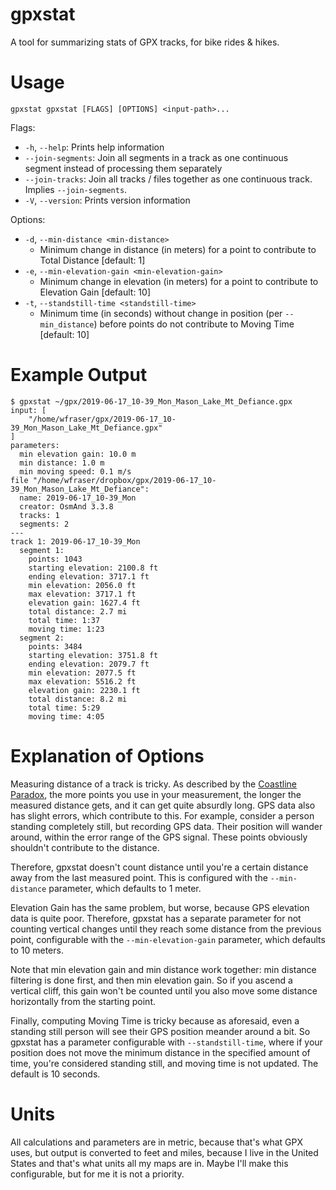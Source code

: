 gpxstat
=======

A tool for summarizing stats of GPX tracks, for bike rides & hikes.

# Usage

```
gpxstat gpxstat [FLAGS] [OPTIONS] <input-path>...
```

Flags:
* `-h`, `--help`: Prints help information
* `--join-segments`: Join all segments in a track as one continuous segment instead of processing
    them separately
* `--join-tracks`: Join all tracks / files together as one continuous track. Implies
    `--join-segments`.
* `-V`, `--version`: Prints version information

Options:
* `-d`, `--min-distance <min-distance>`
    * Minimum change in distance (in meters) for a point to contribute to Total Distance
        [default: 1]
* `-e`, `--min-elevation-gain <min-elevation-gain>`
    * Minimum change in elevation (in meters) for a point to contribute to Elevation Gain
        [default: 10]
* `-t`, `--standstill-time <standstill-time>`
    * Minimum time (in seconds) without change in position (per `--min_distance`) before points do
        not contribute to Moving Time [default: 10]

# Example Output

```
$ gpxstat ~/gpx/2019-06-17_10-39_Mon_Mason_Lake_Mt_Defiance.gpx
input: [
    "/home/wfraser/gpx/2019-06-17_10-39_Mon_Mason_Lake_Mt_Defiance.gpx"
]
parameters:
  min elevation gain: 10.0 m
  min distance: 1.0 m
  min moving speed: 0.1 m/s
file "/home/wfraser/dropbox/gpx/2019-06-17_10-39_Mon_Mason_Lake_Mt_Defiance":
  name: 2019-06-17_10-39_Mon
  creator: OsmAnd 3.3.8
  tracks: 1
  segments: 2
---
track 1: 2019-06-17_10-39_Mon
  segment 1:
    points: 1043
    starting elevation: 2100.8 ft
    ending elevation: 3717.1 ft
    min elevation: 2056.0 ft
    max elevation: 3717.1 ft
    elevation gain: 1627.4 ft
    total distance: 2.7 mi
    total time: 1:37
    moving time: 1:23
  segment 2:
    points: 3484
    starting elevation: 3751.8 ft
    ending elevation: 2079.7 ft
    min elevation: 2077.5 ft
    max elevation: 5516.2 ft
    elevation gain: 2230.1 ft
    total distance: 8.2 mi
    total time: 5:29
    moving time: 4:05
```

# Explanation of Options

Measuring distance of a track is tricky. As described by the
[Coastline Paradox](https://en.wikipedia.org/wiki/Coastline_paradox), the more points you use in
your measurement, the longer the measured distance gets, and it can get quite absurdly long. GPS
data also has slight errors, which contribute to this. For example, consider a person standing
completely still, but recording GPS data. Their position will wander around, within the error range
of the GPS signal. These points obviously shouldn't contribute to the distance.

Therefore, gpxstat doesn't count distance until you're a certain distance away from the last
measured point. This is configured with the `--min-distance` parameter, which defaults to 1 meter.

Elevation Gain has the same problem, but worse, because GPS elevation data is quite poor. Therefore,
gpxstat has a separate parameter for not counting vertical changes until they reach some distance
from the previous point, configurable with the `--min-elevation-gain` parameter, which defaults to
10 meters.

Note that min elevation gain and min distance work together: min distance filtering is done first,
and then min elevation gain. So if you ascend a vertical cliff, this gain won't be counted until you
also move some distance horizontally from the starting point.

Finally, computing Moving Time is tricky because as aforesaid, even a standing still person will see
their GPS position meander around a bit. So gpxstat has a parameter configurable with
`--standstill-time`, where if your position does not move the minimum distance in the specified
amount of time, you're considered standing still, and moving time is not updated. The default is 10
seconds.

# Units

All calculations and parameters are in metric, because that's what GPX uses, but output is converted
to feet and miles, because I live in the United States and that's what units all my maps are in.
Maybe I'll make this configurable, but for me it is not a priority.

